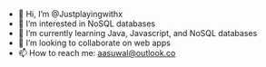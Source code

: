 - 👋 Hi, I’m @Justplayingwithx
- 👀 I’m interested in NoSQL databases
- 🌱 I’m currently learning Java, Javascript, and NoSQL databases
- 💞️ I’m looking to collaborate on web apps
- 📫 How to reach me: aasuwal@outlook.co

<!---
Justplayingwithx/Justplayingwithx is a ✨ special ✨ repository because its `README.md` (this file) appears on your GitHub profile.
You can click the Preview link to take a look at your changes.
--->
